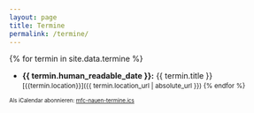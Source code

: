 ```yaml
---
layout: page
title: Termine
permalink: /termine/
---
```


{% for termin in site.data.termine %}
- **{{ termin.human_readable_date }}:** {{ termin.title }}<br><small>[{{termin.location}}]({{ termin.location_url | absolute_url }}) 
{% endfor %}

<small>Als iCalendar abonnieren: <a href="/mfc-nauen-termine.ics">mfc-nauen-termine.ics</a></small>
